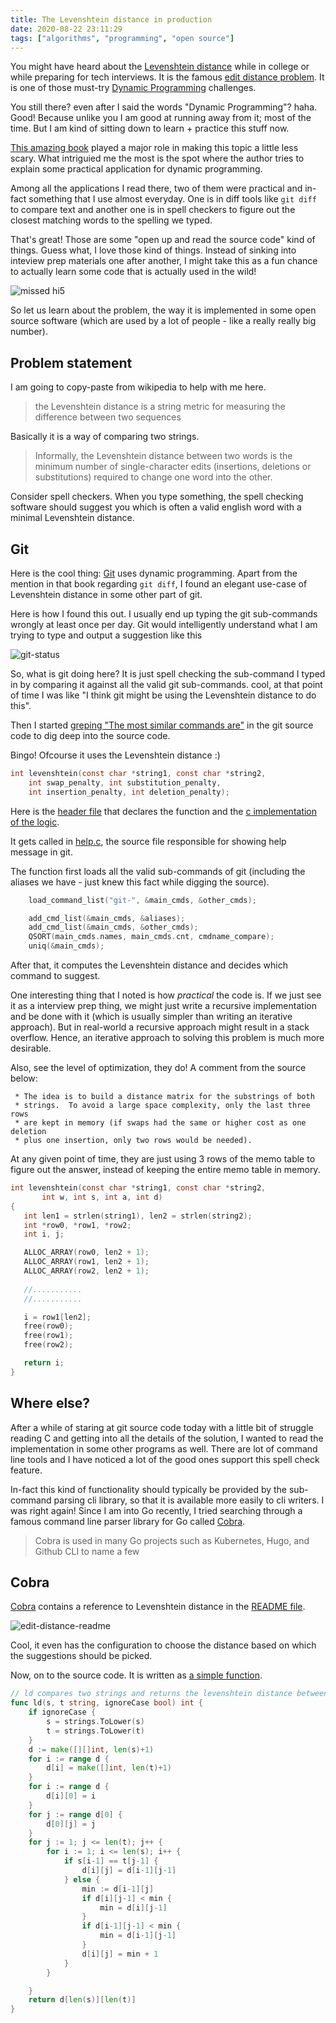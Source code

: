 ```yaml
---
title: The Levenshtein distance in production
date: 2020-08-22 23:11:29
tags: ["algorithms", "programming", "open source"]
---
```


You might have heard about the [Levenshtein distance](https://en.wikipedia.org/wiki/Levenshtein_distance) while in college or while preparing for tech interviews. It is the famous [edit distance problem](https://leetcode.com/problems/edit-distance/). It is one of those must-try [Dynamic Programming](https://en.wikipedia.org/wiki/Dynamic_programming) challenges.

You still there? even after I said the words "Dynamic Programming"? haha. Good! Because unlike you I am good at running away from it; most of the time. But I am kind of sitting down to learn + practice this stuff now.

[This amazing book](https://www.manning.com/books/grokking-algorithms) played a major role in making this topic a little less scary. What intriguied me the most is the spot where the author tries to explain some practical application for dynamic programming.

Among all the applications I read there, two of them were practical and in-fact something that I use almost everyday. One is in diff tools like `git diff` to compare text and another one is in spell checkers to figure out the closest matching words to the spelling we typed.

That's great! Those are some "open up and read the source code" kind of things. Guess what, I love those kind of things. Instead of sinking into inteview prep materials one after another, I might take this as a fun chance to actually learn some code that is actually used in the wild!

![missed hi5](https://media.giphy.com/media/xT1R9YSHqTHAuD9FyU/giphy.gif)

So let us learn about the problem, the way it is implemented in some open source software (which are used by a lot of people - like a really really big number).

## Problem statement

I am going to copy-paste from wikipedia to help with me here.

>  the Levenshtein distance is a string metric for measuring the difference between two sequences

Basically it is a way of comparing two strings.

> Informally, the Levenshtein distance between two words is the minimum number of single-character edits (insertions, deletions or substitutions) required to change one word into the other.

Consider spell checkers. When you type something, the spell checking software should suggest you which is often a valid english word with a minimal Levenshtein distance.

## Git

Here is the cool thing: [Git](https://github.com/git/git) uses dynamic programming. Apart from the mention in that book regarding `git diff`, I found an elegant use-case of Levenshtein distance in some other part of git.

Here is how I found this out. I usually end up typing the git sub-commands wrongly at least once per day. Git would intelligently understand what I am trying to type and output a suggestion like this

![git-status](/images/git-status.png)

So, what is git doing here? It is just spell checking the sub-command I typed in by comparing it against all the valid git sub-commands. cool, at that point of time I was like "I think git might be using the Levenshtein distance to do this".

Then I started [greping "The most similar commands are"](https://github.com/git/git/search?q=The+most+similar+commands+are&unscoped_q=The+most+similar+commands+are) in the git source code to dig deep into the source code.

Bingo! Ofcourse it uses the Levenshtein distance :)

```c
int levenshtein(const char *string1, const char *string2,
	int swap_penalty, int substitution_penalty,
	int insertion_penalty, int deletion_penalty);
```

Here is the [header file](https://github.com/git/git/blob/53f9a3e157dbbc901a02ac2c73346d375e24978c/levenshtein.h) that declares the function and the [c implementation of the logic](https://github.com/git/git/blob/53f9a3e157dbbc901a02ac2c73346d375e24978c/levenshtein.c).

It gets called in [help.c](https://github.com/git/git/blob/4f0a8be78499454eac3985b6e7e144b8376ab0a5/help.c#L514-L623), the source file responsible for showing help message in git.

The function first loads all the valid sub-commands of git (including the aliases we have - just knew this fact while digging the source).

```c
	load_command_list("git-", &main_cmds, &other_cmds);

	add_cmd_list(&main_cmds, &aliases);
	add_cmd_list(&main_cmds, &other_cmds);
	QSORT(main_cmds.names, main_cmds.cnt, cmdname_compare);
	uniq(&main_cmds);
```

After that, it computes the Levenshtein distance and decides which command to suggest.

One interesting thing that I noted is how _practical_ the code is. If we just see it as a interview prep thing, we might just write a recursive implementation and be done with it (which is usually simpler than writing an iterative approach). But in real-world a recursive approach might result in a stack overflow. Hence, an iterative approach to solving this problem is much more desirable.

Also, see the level of optimization, they do! A comment from the source below:

```
 * The idea is to build a distance matrix for the substrings of both
 * strings.  To avoid a large space complexity, only the last three rows
 * are kept in memory (if swaps had the same or higher cost as one deletion
 * plus one insertion, only two rows would be needed).
 ```
 
 At any given point of time, they are just using 3 rows of the memo table to figure out the answer, instead of keeping the entire memo table in memory.
 
 ```c
int levenshtein(const char *string1, const char *string2,
		int w, int s, int a, int d)
{
	int len1 = strlen(string1), len2 = strlen(string2);
	int *row0, *row1, *row2;
	int i, j;

	ALLOC_ARRAY(row0, len2 + 1);
	ALLOC_ARRAY(row1, len2 + 1);
	ALLOC_ARRAY(row2, len2 + 1);
  
  	//...........
	//...........

	i = row1[len2];
	free(row0);
	free(row1);
	free(row2);

	return i;
}
```

## Where else?

After a while of staring at git source code today with a little bit of struggle reading C and getting into all the details of the solution, I wanted to read the implementation in some other programs as well. There are lot of command line tools and I have noticed a lot of the good ones support this spell check feature.

In-fact this kind of functionality should typically be provided by the sub-command parsing cli library, so that it is available more easily to cli writers. I was right again! Since I am into Go recently, I tried searching through a famous command line parser library for Go called [Cobra](https://github.com/spf13/cobra).

> Cobra is used in many Go projects such as Kubernetes, Hugo, and Github CLI to name a few

## Cobra

[Cobra](https://github.com/spf13/cobra) contains a reference to Levenshtein distance in the [README file](https://github.com/spf13/cobra#suggestions-when-unknown-command-happens).

![edit-distance-readme](/images/edit-distance-readme.png)

Cool, it even has the configuration to choose the distance based on which the suggestions should be picked.

Now, on to the source code. It is written as [a simple function](https://github.com/spf13/cobra/blob/993cc5372a05240dfd59e3ba952748b36b2cd117/cobra.go#L164).

```go
// ld compares two strings and returns the levenshtein distance between them.
func ld(s, t string, ignoreCase bool) int {
	if ignoreCase {
		s = strings.ToLower(s)
		t = strings.ToLower(t)
	}
	d := make([][]int, len(s)+1)
	for i := range d {
		d[i] = make([]int, len(t)+1)
	}
	for i := range d {
		d[i][0] = i
	}
	for j := range d[0] {
		d[0][j] = j
	}
	for j := 1; j <= len(t); j++ {
		for i := 1; i <= len(s); i++ {
			if s[i-1] == t[j-1] {
				d[i][j] = d[i-1][j-1]
			} else {
				min := d[i-1][j]
				if d[i][j-1] < min {
					min = d[i][j-1]
				}
				if d[i-1][j-1] < min {
					min = d[i-1][j-1]
				}
				d[i][j] = min + 1
			}
		}

	}
	return d[len(s)][len(t)]
}
```

